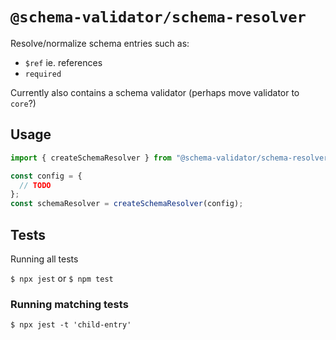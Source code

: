 # `@schema-validator/schema-resolver`

Resolve/normalize schema entries such as:

- `$ref` ie. references
- `required`

Currently also contains a schema validator (perhaps move validator to `core`?)

## Usage

```ts
import { createSchemaResolver } from "@schema-validator/schema-resolver";

const config = {
  // TODO
};
const schemaResolver = createSchemaResolver(config);
```

## Tests

Running all tests

`$ npx jest` or `$ npm test`

### Running matching tests

`$ npx jest -t 'child-entry'`

